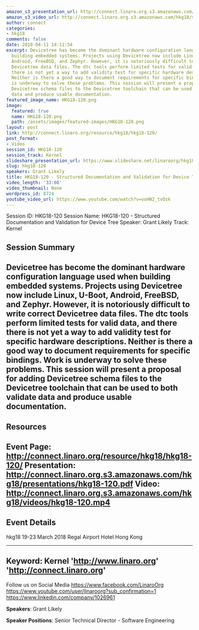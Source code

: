 ```yaml
---
amazon_s3_presentation_url: http://connect.linaro.org.s3.amazonaws.com/hkg18/presentations/hkg18-120.pdf
amazon_s3_video_url: http://connect.linaro.org.s3.amazonaws.com/hkg18/videos/hkg18-120.mp4
author: connect
categories:
- hkg18
comments: false
date: 2018-04-11 14:11:54
excerpt: Devicetree has become the dominant hardware configuration language used when
  building embedded systems. Projects using Devicetree now include Linux, U-Boot,
  Android, FreeBSD, and Zephyr. However, it is notoriously difficult to write correct
  Devicetree data files. The dtc tools perform limited tests for valid data, and there
  there is not yet a way to add validity test for specific hardware descriptions.
  Neither is there a good way to document requirements for specific bindings. Work
  is underway to solve these problems. This session will present a proposal for adding
  Devicetree schema files to the Devicetree toolchain that can be used to both validate
  data and produce usable documentation.
featured_image_name: HKG18-120.png
image:
  featured: true
  name: HKG18-120.png
  path: /assets/images/featured-images/HKG18-120.png
layout: post
link: http://connect.linaro.org/resource/hkg18/hkg18-120/
post_format:
- Video
session_id: HKG18-120
session_track: Kernel
slideshare_presentation_url: https://www.slideshare.net/linaroorg/hkg18120-devicetree-schema-documentation-and-validation
slug: hkg18-120
speakers: Grant Likely
title: HKG18-120 - Structured Documentation and Validation for Device Tree
video_length: '33:08'
video_thumbnail: None
wordpress_id: 8724
youtube_video_url: https://www.youtube.com/watch?v=ooHN2_tvDzk
---
```


Session ID: HKG18-120
Session Name: HKG18-120 - Structured Documentation and Validation for Device Tree
Speaker: Grant Likely
Track: Kernel


## Session Summary
Devicetree has become the dominant hardware configuration language used when building embedded systems. Projects using Devicetree now include Linux, U-Boot, Android, FreeBSD, and Zephyr. However, it is notoriously difficult to write correct Devicetree data files. The dtc tools perform limited tests for valid data, and there there is not yet a way to add validity test for specific hardware descriptions. Neither is there a good way to document requirements for specific bindings. Work is underway to solve these problems. This session will present a proposal for adding Devicetree schema files to the Devicetree toolchain that can be used to both validate data and produce usable documentation.
---------------------------------------------------
## Resources
Event Page: http://connect.linaro.org/resource/hkg18/hkg18-120/
Presentation: http://connect.linaro.org.s3.amazonaws.com/hkg18/presentations/hkg18-120.pdf
Video: http://connect.linaro.org.s3.amazonaws.com/hkg18/videos/hkg18-120.mp4
 ---------------------------------------------------
## Event Details
hkg18
19-23 March 2018 
Regal Airport Hotel Hong Kong

---------------------------------------------------
Keyword: Kernel
'http://www.linaro.org'
'http://connect.linaro.org'
---------------------------------------------------
Follow us on Social Media
https://www.facebook.com/LinaroOrg
https://www.youtube.com/user/linaroorg?sub_confirmation=1
https://www.linkedin.com/company/1026961

**Speakers**: Grant Likely

**Speaker Positions**: Senior Technical Director - Software Engineering